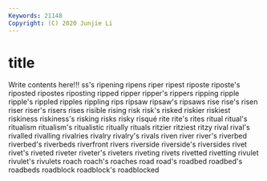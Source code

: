 ```yaml
---
Keywords: 21148
Copyright: (C) 2020 Junjie Li
---
```


# title

Write contents here!!!
ss's 
ripening 
ripens 
riper 
ripest 
riposte 
riposte's 
riposted 
ripostes
riposting 
ripped 
ripper 
ripper's 
rippers 
ripping 
ripple 
ripple's 
rippled 
ripples
rippling 
rips 
ripsaw 
ripsaw's 
ripsaws 
rise 
rise's 
risen 
riser 
riser's
risers 
rises 
risible 
rising 
risk 
risk's 
risked 
riskier 
riskiest 
riskiness
riskiness's 
risking 
risks 
risky 
risqué 
rite 
rite's 
rites 
ritual 
ritual's
ritualism 
ritualism's 
ritualistic 
ritually 
rituals 
ritzier 
ritziest 
ritzy 
rival 
rival's
rivalled 
rivalling 
rivalries 
rivalry 
rivalry's 
rivals 
riven 
river 
river's 
riverbed
riverbed's 
riverbeds 
riverfront 
rivers 
riverside 
riverside's 
riversides 
rivet 
rivet's 
riveted
riveter 
riveter's 
riveters 
riveting 
rivets 
rivetted 
rivetting 
rivulet 
rivulet's 
rivulets
roach 
roach's 
roaches 
road 
road's 
roadbed 
roadbed's 
roadbeds 
roadblock 
roadblock's
roadblocked 
